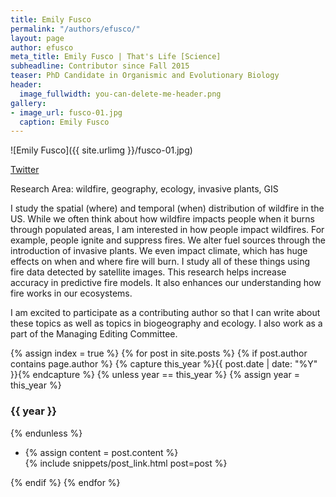 ```yaml
---
title: Emily Fusco
permalink: "/authors/efusco/"
layout: page
author: efusco
meta_title: Emily Fusco | That's Life [Science]
subheadline: Contributor since Fall 2015
teaser: PhD Candidate in Organismic and Evolutionary Biology
header:
  image_fullwidth: you-can-delete-me-header.png
gallery:
- image_url: fusco-01.jpg
  caption: Emily Fusco
---
```


![Emily Fusco]({{ site.urlimg }}/fusco-01.jpg)

[Twitter](https://www.twitter.com/EmilyJFusco)

Research Area: wildfire, geography, ecology, invasive plants, GIS

I study the spatial (where) and temporal (when) distribution of wildfire in the US. While we often think about how wildfire impacts people when it burns through populated areas, I am interested in how people impact wildfires. For example, people ignite and suppress fires. We alter fuel sources through the introduction of invasive plants. We even impact climate, which has huge effects on when and where fire will burn. I study all of these things using fire data detected by satellite images. This research helps increase accuracy in predictive fire models. It also enhances our understanding how fire works in our ecosystems. 

I am excited to participate as a contributing author so that I can write about these topics as well as topics in biogeography and ecology. I also work as a part of the Managing Editing Committee. 

{% assign index = true %}
{% for post in site.posts %}
{% if post.author contains page.author %}
{% capture this_year %}{{ post.date | date: "%Y" }}{% endcapture %}
{% unless year == this_year %}
{% assign year = this_year %}
<h3>{{ year }}</h3>
{% endunless %}
<ul style="list-style-type:disc">
 <li> 
 {% assign content = post.content %} 
 <article>
 {% include snippets/post_link.html post=post %}
 </article>
 </li>
</ul>
{% endif %}
{% endfor %}
